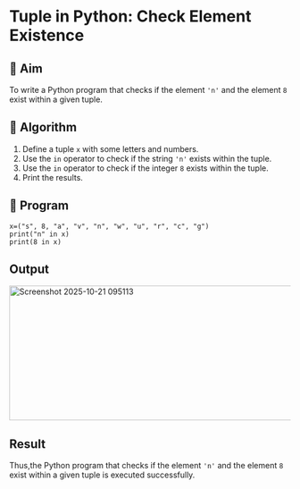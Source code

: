 # Tuple in Python: Check Element Existence

## 🎯 Aim
To write a Python program that checks if the element `'n'` and the element `8` exist within a given tuple.

## 🧠 Algorithm
1. Define a tuple `x` with some letters and numbers.
2. Use the `in` operator to check if the string `'n'` exists within the tuple.
3. Use the `in` operator to check if the integer `8` exists within the tuple.
4. Print the results.

## 🧾 Program
```
x=("s", 8, "a", "v", "n", "w", "u", "r", "c", "g") 
print("n" in x) 
print(8 in x)
```

## Output
<img width="1484" height="241" alt="Screenshot 2025-10-21 095113" src="https://github.com/user-attachments/assets/75c035dc-faf7-40aa-87a5-631b3e84e680" />


## Result
Thus,the Python program that checks if the element `'n'` and the element `8` exist within a given tuple is executed successfully.
